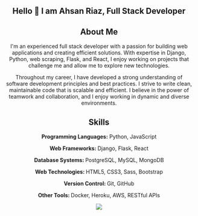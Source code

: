 <div align="center">
  <h2> Hello 👋 I am Ahsan Riaz, Full Stack Developer</h2>
  <h2>About Me</h2>
  <p>I'm an experienced full stack developer with a passion for building web applications and creating efficient solutions. With expertise in Django, Python, web scraping, Flask, and React, I enjoy working on projects that challenge me and allow me to explore new technologies.</p>
  <p>Throughout my career, I have developed a strong understanding of software development principles and best practices. I strive to write clean, maintainable code that is scalable and efficient. I believe in the power of teamwork and collaboration, and I enjoy working in dynamic and diverse environments.</p>

  <h2>Skills</h2>
  <p align="center">
  
  <p><strong>Programming Languages:</strong> Python, JavaScript</p>
  <p><strong>Web Frameworks: </strong> Django, Flask, React</p>
  <p><strong>Database Systems: </strong> PostgreSQL, MySQL, MongoDB</p>
  <p><strong>Web Technologies: </strong> HTML5, CSS3, Sass, Bootstrap</p>
  <p><strong>Version Control: </strong> Git, GitHub</p>
  <p><strong>Other Tools: </strong> Docker, Heroku, AWS, RESTful APIs</p>

<p align="center">
    <a href="https://skillicons.dev">
      <img src="https://skillicons.dev/icons?i=py,django,flask,react,mongodb,mysql,js" />
    </a>
  </p>

<!--
**MindrindAhsan/MindrindAhsan** is a ✨ _special_ ✨ repository because its `README.md` (this file) appears on your GitHub profile.

Here are some ideas to get you started:

- 🔭 I’m currently working on ...
- 🌱 I’m currently learning ...
- 👯 I’m looking to collaborate on ...
- 🤔 I’m looking for help with ...
- 💬 Ask me about ...
- 📫 How to reach me: ...
- 😄 Pronouns: ...
- ⚡ Fun fact: ...
-->
